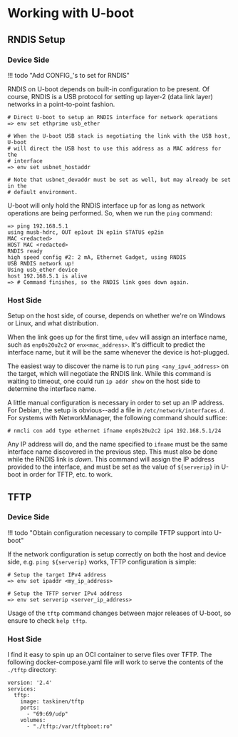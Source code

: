 # Working with U-boot

## RNDIS Setup

### Device Side

!!! todo "Add CONFIG_'s to set for RNDIS"

RNDIS on U-boot depends on built-in configuration to be present. Of course,
RNDIS is a USB protocol for setting up layer-2 (data link layer) networks in
a point-to-point fashion.

```
# Direct U-boot to setup an RNDIS interface for network operations
=> env set ethprime usb_ether

# When the U-boot USB stack is negotiating the link with the USB host, U-boot
# will direct the USB host to use this address as a MAC address for the
# interface
=> env set usbnet_hostaddr

# Note that usbnet_devaddr must be set as well, but may already be set in the
# default environment.
```

U-boot will only hold the RNDIS interface up for as long as network operations
are being performed. So, when we run the `ping` command:

```
=> ping 192.168.5.1
using musb-hdrc, OUT ep1out IN ep1in STATUS ep2in
MAC <redacted>
HOST MAC <redacted>
RNDIS ready
high speed config #2: 2 mA, Ethernet Gadget, using RNDIS
USB RNDIS network up!
Using usb_ether device
host 192.168.5.1 is alive
=> # Command finishes, so the RNDIS link goes down again.
```

### Host Side

Setup on the host side, of course, depends on whether we're on Windows or
Linux, and what distribution.

When the link goes up for the first time, `udev` will assign an interface name,
such as `enp0s20u2c2` or `enx<mac_address>`. It's difficult to predict the
interface name, but it will be the same whenever the device is hot-plugged.

The easiest way to discover the name is to run `ping <any_ipv4_address>` on the
target, which will negotiate the RNDIS link. While this command is waiting to
timeout, one could run `ip addr show` on the host side to determine the
interface name.

A little manual configuration is necessary in order to set up an IP address.
For Debian, the setup is obvious--add a file in `/etc/network/interfaces.d`.
For systems with NetworkManager, the following command should suffice:

```
# nmcli con add type ethernet ifname enp0s20u2c2 ip4 192.168.5.1/24
```

Any IP address will do, and the name specified to `ifname` must be the same
interface name discovered in the previous step. This must also be done while
the RNDIS link is *down*. This command will assign the IP address provided to
the interface, and must be set as the value of `${serverip}` in U-boot in order
for TFTP, etc. to work.

## TFTP

### Device Side

!!! todo "Obtain configuration necessary to compile TFTP support into U-boot"

If the network configuration is setup correctly on both the host and device
side, e.g. `ping ${serverip}` works, TFTP configuration is simple:

```
# Setup the target IPv4 address
=> env set ipaddr <my_ip_address>

# Setup the TFTP server IPv4 address
=> env set serverip <server_ip_address>
```

Usage of the `tftp` command changes between major releases of U-boot, so
ensure to check `help tftp`.

### Host Side

I find it easy to spin up an OCI container to serve files over TFTP. The
following docker-compose.yaml file will work to serve the contents of the
`./tftp` directory:

```
version: '2.4'
services:
  tftp:
    image: taskinen/tftp
    ports:
      - "69:69/udp"
    volumes:
      - "./tftp:/var/tftpboot:ro"
```

